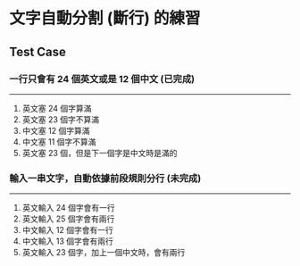 # 文字自動分割 (斷行) 的練習

## Test Case

### 一行只會有 24 個英文或是 12 個中文 (已完成)
---
1. 英文塞 24 個字算滿
2. 英文塞 23 個字不算滿
3. 中文塞 12 個字算滿
4. 中文塞 11 個字不算滿
5. 英文塞 23 個，但是下一個字是中文時是滿的

### 輸入一串文字，自動依據前段規則分行 (未完成)
---
1. 英文輸入 24 個字會有一行
2. 英文輸入 25 個字會有兩行
3. 中文輸入 12 個字會有一行
4. 中文輸入 13 個字會有兩行
5. 英文輸入 23 個字，加上一個中文時，會有兩行
